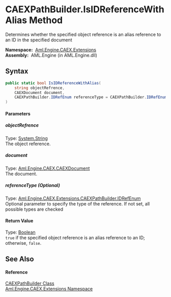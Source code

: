 CAEXPathBuilder.IsIDReferenceWithAlias Method
=============================================
Determines whether the specified object reference is an alias reference to an ID in the specified document

  **Namespace:**  [Aml.Engine.CAEX.Extensions][1]  
  **Assembly:**  AML.Engine (in AML.Engine.dll)

Syntax
------

```csharp
public static bool IsIDReferenceWithAlias(
	string objectRefrence,
	CAEXDocument document,
	CAEXPathBuilder.IDRefEnum referenceType = CAEXPathBuilder.IDRefEnum.AllTypes
)
```

#### Parameters

##### *objectRefrence*
Type: [System.String][2]  
The object reference.

##### *document*
Type: [Aml.Engine.CAEX.CAEXDocument][3]  
The document.

##### *referenceType* (Optional)
Type: [Aml.Engine.CAEX.Extensions.CAEXPathBuilder.IDRefEnum][4]  
 Optional parameter to specify the type of the reference. If not set, all possible types are checked

#### Return Value
Type: [Boolean][5]  
`true` if the specified object reference is an alias reference to an ID; otherwise, `false`. 

See Also
--------

#### Reference
[CAEXPathBuilder Class][6]  
[Aml.Engine.CAEX.Extensions Namespace][1]  

[1]: ../README.md
[2]: https://docs.microsoft.com/dotnet/api/system.string
[3]: ../../Aml.Engine.CAEX/CAEXDocument/README.md
[4]: ../CAEXPathBuilder_IDRefEnum/README.md
[5]: https://docs.microsoft.com/dotnet/api/system.boolean
[6]: README.md
[7]: https://www.automationml.org
[8]: ../../icons/logoShade.png